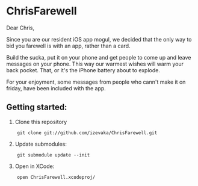ChrisFarewell
=============
Dear Chris,

Since you are our resident iOS app mogul, we decided that the only way to bid you farewell is with an app, rather than a card.

Build the sucka, put it on your phone and get people to come up and leave messages on your phone. This way our warmest wishes will warm your back pocket. That, or it's the iPhone battery about to explode.

For your enjoyment, some messages from people who cann't make it on friday, have been included with the app.

## Getting started:
1. Clone this repository
```
    git clone git://github.com/izevaka/ChrisFarewell.git
```
2. Update submodules:
```
    git submodule update --init
```
3. Open in XCode:
```
    open ChrisFarewell.xcodeproj/
```
